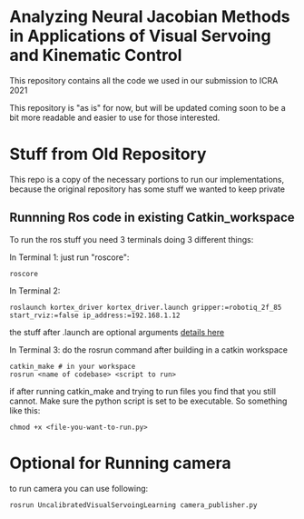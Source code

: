 # Analyzing Neural Jacobian Methods in Applications of Visual Servoing and Kinematic Control

This repository contains all the code we used in our submission to ICRA 2021

This repository is "as is" for now, but will be updated coming soon to be a bit more readable and easier to use for those interested.


# Stuff from Old Repository

This repo is a copy of the necessary portions to run our implementations, because the original repository has some stuff we wanted to keep private

## Runnning Ros code in existing Catkin_workspace

To run the ros stuff you need 3 terminals doing 3 different things:

In Terminal 1: just run "roscore":
```
roscore
```
In Terminal 2: 
```
roslaunch kortex_driver kortex_driver.launch gripper:=robotiq_2f_85 start_rviz:=false ip_address:=192.168.1.12
```
the stuff after .launch are optional arguments [details here](https://github.com/Kinovarobotics/ros_kortex/tree/kinetic-devel/kortex_driver)

In Terminal 3:
do the rosrun command after building in a catkin workspace
```
catkin_make # in your workspace
rosrun <name of codebase> <script to run> 

```
if after running catkin_make and trying to run files you find that you still cannot. Make sure the python script is set to be executable. So something like this:
```
chmod +x <file-you-want-to-run.py>
```

# Optional for Running camera

to run camera you can use following:

```
rosrun UncalibratedVisualServoingLearning camera_publisher.py 
```
